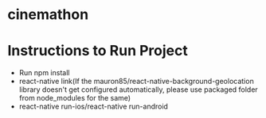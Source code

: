 # cinemathon
 # Instructions to Run Project
 - Run npm install
 - react-native link(If the mauron85/react-native-background-geolocation library doesn't get configured automatically, please    use packaged folder from node_modules for the same)
 - react-native run-ios/react-native run-android
